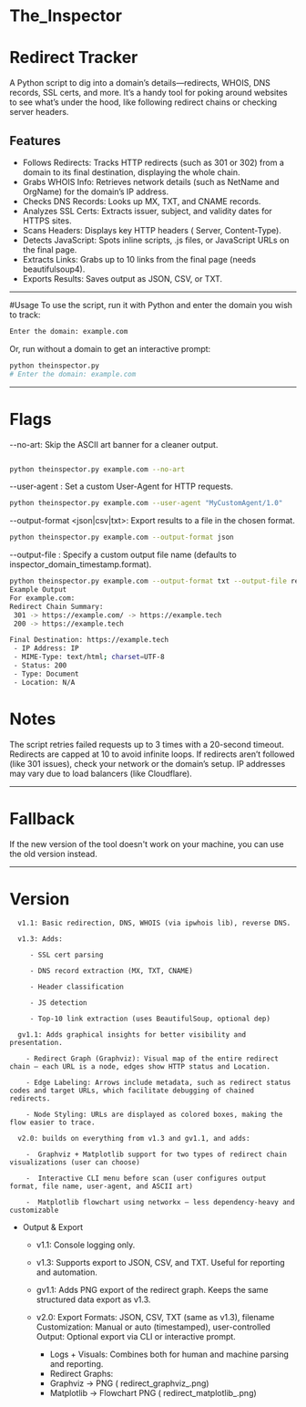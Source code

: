 # The_Inspector

# Redirect Tracker

A Python script to dig into a domain’s details—redirects, WHOIS, DNS records, SSL certs, and more. It’s a handy tool for poking around websites to see what’s under the hood, like following redirect chains or checking server headers.

## Features

- Follows Redirects: Tracks HTTP redirects (such as 301 or 302) from a domain to its final destination, displaying the whole chain.
- Grabs WHOIS Info: Retrieves network details (such as NetName and OrgName) for the domain’s IP address.
- Checks DNS Records: Looks up MX, TXT, and CNAME records.
- Analyzes SSL Certs: Extracts issuer, subject, and validity dates for HTTPS sites.
- Scans Headers: Displays key HTTP headers ( Server, Content-Type).
- Detects JavaScript: Spots inline scripts, .js files, or JavaScript URLs on the final page.
- Extracts Links: Grabs up to 10 links from the final page (needs beautifulsoup4).
- Exports Results: Saves output as JSON, CSV, or TXT.

---

#Usage
To use the script, run it with Python and enter the domain you wish to track:
```bash
Enter the domain: example.com
```
Or, run without a domain to get an interactive prompt:

```bash
python theinspector.py
# Enter the domain: example.com
```
----

# Flags

--no-art: Skip the ASCII art banner for a cleaner output.
``` bash

python theinspector.py example.com --no-art
```

--user-agent <string>: Set a custom User-Agent for HTTP requests.
```bash
python theinspector.py example.com --user-agent "MyCustomAgent/1.0"
```

--output-format <json|csv|txt>: Export results to a file in the chosen format.
```bash
python theinspector.py example.com --output-format json
```

--output-file <filename>: Specify a custom output file name (defaults to inspector_domain_timestamp.format).
```bash
python theinspector.py example.com --output-format txt --output-file results.txt
Example Output
For example.com:
Redirect Chain Summary:
 301 -> https://example.com/ -> https://example.tech
 200 -> https://example.tech

Final Destination: https://example.tech
 - IP Address: IP
 - MIME-Type: text/html; charset=UTF-8
 - Status: 200
 - Type: Document
 - Location: N/A
```
# Notes
The script retries failed requests up to 3 times with a 20-second timeout.
Redirects are capped at 10 to avoid infinite loops.
If redirects aren’t followed (like 301 issues), check your network or the domain’s setup.
IP addresses may vary due to load balancers (like Cloudflare).

---
# Fallback

If the new version of the tool doesn't work on your machine, you can use the old version instead.

---
# Version

      v1.1: Basic redirection, DNS, WHOIS (via ipwhois lib), reverse DNS.

      v1.3: Adds:

         - SSL cert parsing

         - DNS record extraction (MX, TXT, CNAME)

         - Header classification

         - JS detection

         - Top-10 link extraction (uses BeautifulSoup, optional dep)

      gv1.1: Adds graphical insights for better visibility and presentation.
      
        - Redirect Graph (Graphviz): Visual map of the entire redirect chain — each URL is a node, edges show HTTP status and Location.
        
        - Edge Labeling: Arrows include metadata, such as redirect status codes and target URLs, which facilitate debugging of chained redirects.
        
        - Node Styling: URLs are displayed as colored boxes, making the flow easier to trace.

      v2.0: builds on everything from v1.3 and gv1.1, and adds:

        -  Graphviz + Matplotlib support for two types of redirect chain visualizations (user can choose)

        -  Interactive CLI menu before scan (user configures output format, file name, user-agent, and ASCII art)

        -  Matplotlib flowchart using networkx – less dependency-heavy and customizable
      

 * Output & Export

   - v1.1: Console logging only.

   - v1.3: Supports export to JSON, CSV, and TXT. Useful for reporting and automation.

   - gv1.1: Adds PNG export of the redirect graph. Keeps the same structured data export as v1.3.
  
   - v2.0: Export Formats: JSON, CSV, TXT (same as v1.3), filename Customization: Manual or auto (timestamped), user-controlled Output: Optional export via CLI or interactive prompt.
      - Logs + Visuals: Combines both for human and machine parsing and reporting.
      - Redirect Graphs:
       * Graphviz → PNG ( redirect_graphviz_<domain>.png)
       *  Matplotlib → Flowchart PNG ( redirect_matplotlib_<domain>.png)
    



